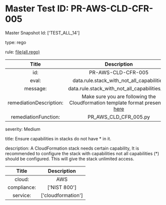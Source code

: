 



# Master Test ID: PR-AWS-CLD-CFR-005


Master Snapshot Id: ['TEST_ALL_14']

type: rego

rule: [file(all.rego)]  
  
  
  
  

|Title|Description|
| :---: | :---: |
|id: |PR-AWS-CLD-CFR-005|
|eval: |data.rule.stack_with_not_all_capabilities|
|message: |data.rule.stack_with_not_all_capabilities_err|
|remediationDescription: |Make sure you are following the Cloudformation template format presented <a href='https://boto3.amazonaws.com/v1/documentation/api/latest/reference/services/cloudformation.html#CloudFormation.Client.describe_stacks' target='_blank'>here</a>|
|remediationFunction: |PR_AWS_CLD_CFR_005.py|


severity: Medium

title: Ensure capabilities in stacks do not have * in it.

description: A CloudFormation stack needs certain capability, It is recommended to configure the stack with capabilities not all capabilities (*) should be configured. This will give the stack unlimited access.  
  
  

|Title|Description|
| :---: | :---: |
|cloud: |AWS|
|compliance: |['NIST 800']|
|service: |['cloudformation']|



[file(all.rego)]: https://github.com/prancer-io/prancer-compliance-test/tree/master/aws/cloud/all.rego
